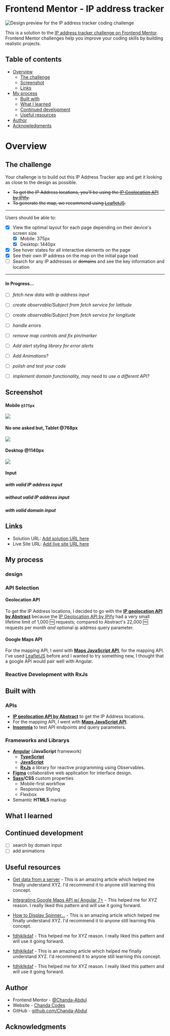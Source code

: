 # Frontend Mentor - IP address tracker

![Design preview for the IP address tracker coding challenge](/src/assets/design/desktop-preview.jpg)

This is a solution to the [IP address tracker challenge on Frontend Mentor](https://www.frontendmentor.io/challenges/ip-address-tracker-I8-0yYAH0). Frontend Mentor challenges help you improve your coding skills by building realistic projects. 

## Table of contents

- [Overview](#overview)
  - [The challenge](#the-challenge)
  - [Screenshot](#screenshot)
  - [Links](#links)
- [My process](#my-process)
  - [Built with](#built-with)
  - [What I learned](#what-i-learned)
  - [Continued development](#continued-development)
  - [Useful resources](#useful-resources)
- [Author](#author)
- [Acknowledgments](#acknowledgments)


# Overview

## The challenge

Your challenge is to build out this IP Address Tracker app and get it looking as close to the design as possible. 
* <s>To get the IP Address locations, you'll be using the [IP Geolocation API by IPify](https://geo.ipify.org/). 
* To generate the map, we recommend using [LeafletJS](https://leafletjs.com/).</s>



---
Users should be able to:

- [x] View the optimal layout for each page depending on their device's screen size
  - [x] Mobile: 375px
  - [x] Desktop: 1440px
- [x] See hover states for all interactive elements on the page
- [x] See their own IP address on the map on the initial page load
- [ ] Search for any IP addresses or <s>domains</s> and see the key information and location
<hr>

#### In Progress...
  - [ ] <i>fetch new data with ip address input
  - [ ] create observable/Subject from fetch service for latitude
  - [ ] create observable/Subject from fetch service for longitude
  - [ ] handle errors
  - [ ] remove map controls and fix pin/marker
  - [ ] Add alert styling library for error alerts 
  - [ ] Add Animations?
  - [ ] polish and test your code
  - [ ] implement domain functionality, may need to use a different API?</i>


<!--   -->
<!--  -->
<!--  -->
<!---->
<!--   -->
 <!-- -->
<!--  -->




## Screenshot

#### Mobile `@375px`
<img src="./src/assets/screens/mobile.png"/>


#### No one asked but, Tablet @768px
<img src="./src/assets/screens/tablet.png"/>


#### Desktop @1140px
<img src="./src/assets/screens/desktop.png"/>


#### Input
##### with valid IP address input
##### without valid IP address input
##### with valid domain input

## Links

- Solution URL: [Add solution URL here](https://your-solution-url.com)
- Live Site URL: [Add live site URL here](https://your-live-site-url.com)

## My process
### design
### API Selection
#### Geolocation API
To get the IP Address locations,  I decided to go with the <b>[IP geolocation API by Abstract](https://app.abstractapi.com/api/ip-geolocation/documentation)</b> because the
[IP Geolocation API by IPify](https://geo.ipify.org/docs) had a very small lifetime limit of 1,000 🆓 requests; compared to Abstract's 22,000 🆓 requests per month *and* optional ip address query parameter.
#### Google Maps API
For the mapping API, I went with <b>[Maps JavaScript API](https://developers.google.com/maps/documentation/javascript)</b>, for the mapping API. I've used [LeafletJS](https://leafletjs.com/) before and I wanted to try something new, I thought that a google API would pair well with Angular.
### Reactive Development with RxJs

## Built with
### APIs

- <b>[IP geolocation API by Abstract](https://app.abstractapi.com/api/ip-geolocation/documentation)</b> to get the IP Address locations.
-  For the mapping API, I went with <b>[Maps JavaScript API](https://developers.google.com/maps/documentation/javascript)</b>.
- <b>[Insomnia](https://insomnia.rest/)</b> to test API endpoints and query parameters.

### Frameworks and Librarys
- <b>[Angular](https://angular.io/)</b> (<b>JavaScript</b> framework)
  - <b>[TypeScript](https://www.typescriptlang.org/)</b>
  - <b>[JavaScript](https://www.javascript.com/)</b>
  - <b>[RxJs](https://rxjs.dev/)</b> a library for reactive programming using Observables.
- <b>[Figma](https://www.figma.com/)</b> collaborative web application for interface design.
- <b>[Sass](https://sass-lang.com/)/CSS</b> custom properties
  - Mobile-first workflow
  - Responsive Styling
  - Flexbox
- Semantic <b>HTML5</b> markup

## What I learned

<!-- Use this section to recap over some of your major learnings while working through this project. Writing these out and providing code samples of areas you want to highlight is a great way to reinforce your own knowledge.

To see how you can add code snippets, see below:

```html
<h1>Some HTML code I'm proud of</h1>
```
```css
.proud-of-this-css {
  color: papayawhip;
}
```
```js
const proudOfThisFunc = () => {
  console.log('🎉')
}
``` -->



## Continued development
- [ ] search by domain input 
- [ ] add animations

## Useful resources

- [Get data from a server](https://angular.io/tutorial/toh-pt6) - This is an amazing article which helped me finally understand XYZ. I'd recommend it to anyone still learning this concept.
- [Integrating Google Maps API w/ Angular 7+](https://medium.com/@jkeung/integrating-google-maps-api-w-angular-7-e7672396ce2d) - This helped me for XYZ reason. I really liked this pattern and will use it going forward.
- [How to Display Spinner...](https://www.geeksforgeeks.org/how-to-display-spinner-on-the-screen-till-the-data-from-the-api-loads-using-angular-8/) - This is an amazing article which helped me finally understand XYZ. I'd recommend it to anyone still learning this concept.

- [fdhjklkdaf](#) - This helped me for XYZ reason. I really liked this pattern and will use it going forward.
- [fdhjklkdaf](#) - This is an amazing article which helped me finally understand XYZ. I'd recommend it to anyone still learning this concept.
- [fdhjklkdaf](#) - This helped me for XYZ reason. I really liked this pattern and will use it going forward.

## Author

- Frontend Mentor - [@Chanda-Abdul](https://www.frontendmentor.io/profile/Chanda-Abdul)
- Website - [Chanda Codes](https://chandacodes.com/)
- GitHub - [github.com/Chanda-Abdul](https://github.com/Chanda-Abdul)

## Acknowledgments

<!-- This is where you can give a hat tip to anyone who helped you out on this project. Perhaps you worked in a team or got some inspiration from someone else's solution. This is the perfect place to give them some credit. -->



